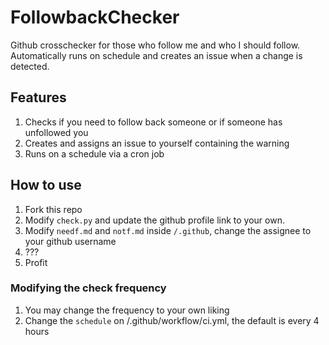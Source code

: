 # FollowbackChecker
Github crosschecker for those who follow me and who I should follow. Automatically runs on schedule and creates an issue when a change is detected.

## Features
1. Checks if you need to follow back someone or if someone has unfollowed you
2. Creates and assigns an issue to yourself containing the warning
3. Runs on a schedule via a cron job

## How to use
1. Fork this repo
2. Modify `check.py` and update the github profile link to your own.
3. Modify `needf.md` and `notf.md` inside `/.github`, change the assignee to your github username
3. ???
4. Profit

### Modifying the check frequency
1. You may change the frequency to your own liking
2. Change the `schedule` on /.github/workflow/ci.yml, the default is every 4 hours
